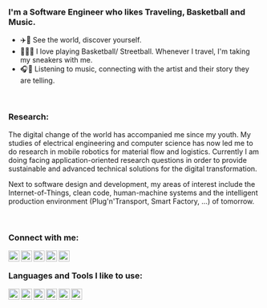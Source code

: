 ### I'm a Software Engineer who likes Traveling, Basketball and Music.
- ✈️🌃 See the world, discover yourself.
- 🏀⛹🏾 I love playing Basketball/ Streetball. Whenever I travel, I'm taking my sneakers with me.
- 🎧🎸 Listening to music, connecting with the artist and their story they are telling.

<br />

### Research:

The digital change of the world has accompanied me since my youth. My studies of electrical engineering and computer science has now led me to do research in mobile robotics for material flow and logistics. Currently I am doing facing application-oriented research questions in order to provide sustainable and advanced technical solutions for the digital transformation.

Next to software design and development, my areas of interest include the Internet-of-Things, clean code, human-machine systems and the intelligent production environment (Plug'n'Transport, Smart Factory, ...) of tomorrow.

<br />

### Connect with me:

[<img align="left" alt="ptrdtznr | Website" width="22px" src="https://cdn.jsdelivr.net/npm/simple-icons@v3/icons/about-dot-me.svg" />][website]
[<img align="left" alt="meet.peet | Instagram" width="22px" src="https://cdn.jsdelivr.net/npm/simple-icons@v3/icons/github.svg" />][github]
[<img align="left" alt="ptrdtznr | LinkedIn" width="22px" src="https://cdn.jsdelivr.net/npm/simple-icons@v3/icons/linkedin.svg" />][linkedin]
[<img align="left" alt="ptrdtznr | Website" width="22px" src="https://cdn.jsdelivr.net/npm/simple-icons@v3/icons/xing.svg" />][xing]
[<img align="left" alt="meet.peet | Instagram" width="22px" src="https://cdn.jsdelivr.net/npm/simple-icons@v3/icons/instagram.svg" />][instagram]

<br />

### Languages and Tools I like to use:
 
<img align="left" alt="ptrdtznr | Website" width="22px" src="https://cdn.jsdelivr.net/npm/simple-icons@v3/icons/cplusplus.svg" title="C++" /> 

<img align="left" alt="ptrdtznr | Website" width="22px" src="https://cdn.jsdelivr.net/npm/simple-icons@v3/icons/python.svg" title="Python" /> 

<img align="left" alt="ptrdtznr | Website" width="22px" src="https://cdn.jsdelivr.net/npm/simple-icons@v3/icons/git.svg" title="Git"  /> 

<img align="left" alt="ptrdtznr | Website" width="22px" src="https://cdn.jsdelivr.net/npm/simple-icons@v3/icons/ubuntu.svg" title="Ubuntu" /> 

<img align="left" alt="ptrdtznr | Website" width="22px" src="https://cdn.jsdelivr.net/npm/simple-icons@v3/icons/gnubash.svg" title="Bash" /> 

<img align="left" alt="ptrdtznr | Website" width="22px" src="https://cdn.jsdelivr.net/npm/simple-icons@v3/icons/spotify.svg" title="Spotify"/> 


[website]: https://www.detzner.info/
[instagram]: https://instagram.com/meet.peet
[linkedin]: https://www.linkedin.com/in/peter-detzner-0b158967/
[xing]: https://www.xing.com/profile/Peter_Detzner/
[github]: https://www.github.com/ptrdtznr

